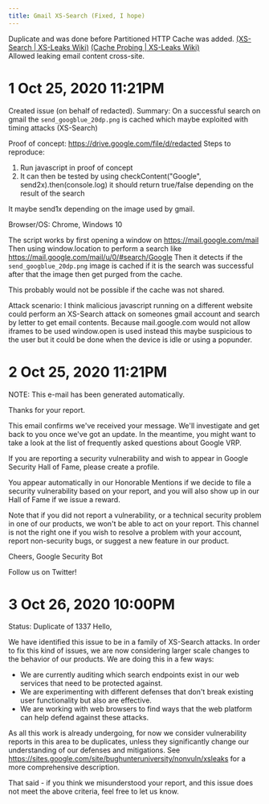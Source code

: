 ```yaml
---
title: Gmail XS-Search (Fixed, I hope)
---
```


Duplicate and was done before Partitioned HTTP Cache was added.
[(XS-Search | XS-Leaks Wiki)](https://xsleaks.dev/docs/attacks/xs-search/)
[(Cache Probing | XS-Leaks Wiki)](https://xsleaks.dev/docs/attacks/cache-probing/#fetch-with-abortcontroller)  
Allowed leaking email content cross-site.


# 1 Oct 25, 2020 11:21PM
Created issue (on behalf of redacted).
Summary: On a successful search on gmail the ```send_googblue_20dp.png``` is cached which maybe exploited with timing attacks (XS-Search)

Proof of concept: https://drive.google.com/file/d/redacted
Steps to reproduce:
  1. Run javascript in proof of concept
  2. It can then be tested by using checkContent("Google", send2x).then(console.log) it should return true/false depending on the result of the search

It maybe send1x depending on the image used by gmail.

Browser/OS: Chrome, Windows 10

The script works by first opening a window on https://mail.google.com/mail
Then using window.location to perform a search like https://mail.google.com/mail/u/0/#search/Google
Then it detects if the ```send_googblue_20dp.png``` image is cached if it is the search was successful after that the image then get purged from the cache.

This probably would not be possible if the cache was not shared.

Attack scenario:
I think malicious javascript running on a different website could perform an XS-Search attack on someones gmail account and search by letter to get email contents.
Because mail.google.com would not allow iframes to be used window.open is used instead this maybe suspicious to the user but it could be done when the device is idle or using a popunder.
# 2 Oct 25, 2020 11:21PM
NOTE: This e-mail has been generated automatically.

Thanks for your report.

This email confirms we've received your message. We'll investigate and get back to you once we've got an update. In the meantime, you might want to take a look at the list of frequently asked questions about Google VRP.

If you are reporting a security vulnerability and wish to appear in Google Security Hall of Fame, please create a profile.

You appear automatically in our Honorable Mentions if we decide to file a security vulnerability based on your report, and you will also show up in our Hall of Fame if we issue a reward.

Note that if you did not report a vulnerability, or a technical security problem in one of our products, we won't be able to act on your report. This channel is not the right one if you wish to resolve a problem with your account, report non-security bugs, or suggest a new feature in our product.

Cheers,
Google Security Bot

Follow us on Twitter!

# 3 Oct 26, 2020 10:00PM
Status: Duplicate of 1337
Hello,

We have identified this issue to be in a family of XS-Search attacks. In order to fix this kind of issues, we are now considering larger scale changes to the behavior of our products. We are doing this in a few ways:

 - We are currently auditing which search endpoints exist in our web services that need to be protected against.
 - We are experimenting with different defenses that don't break existing user functionality but also are effective.
 - We are working with web browsers to find ways that the web platform can help defend against these attacks.

As all this work is already undergoing, for now we consider vulnerability reports in this area to be duplicates, unless they significantly change our understanding of our defenses and mitigations. See https://sites.google.com/site/bughunteruniversity/nonvuln/xsleaks for a more comprehensive description.

That said - if you think we misunderstood your report, and this issue does not meet the above criteria, feel free to let us know.
